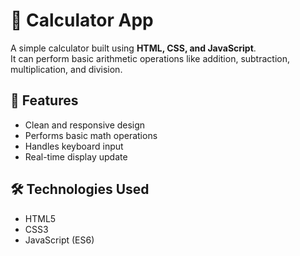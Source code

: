 # 🧮 Calculator App

A simple calculator built using **HTML, CSS, and JavaScript**.  
It can perform basic arithmetic operations like addition, subtraction, multiplication, and division.

## 🌟 Features
- Clean and responsive design  
- Performs basic math operations  
- Handles keyboard input  
- Real-time display update  

## 🛠️ Technologies Used
- HTML5  
- CSS3  
- JavaScript (ES6)
